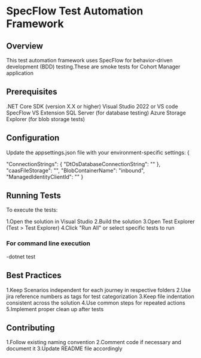 # SpecFlow Test Automation Framework

## Overview
This test automation framework uses SpecFlow for behavior-driven development (BDD) testing.These are smoke tests for Cohort Manager application

## Prerequisites
.NET Core SDK (version X.X or higher)
Visual Studio 2022 or VS code
SpecFlow VS Extension
SQL Server (for database testing)
Azure Storage Explorer (for blob storage tests)

## Configuration
Update the appsettings.json file with your environment-specific settings:
 {

  "ConnectionStrings": {
      "DtOsDatabaseConnectionString": ""
    },
    "caasFileStorage": "",
    "BlobContainerName": "inbound",
    "ManagedIdentityClientId": ""
  }
## Running Tests
To execute the tests:

1.Open the solution in Visual Studio
2.Build the solution
3.Open Test Explorer (Test > Test Explorer)
4.Click "Run All" or select specific tests to run

### For command line execution

-dotnet test

## Best Practices
 1.Keep Scenarios independent for each journey in respective folders
 2.Use jira reference numbers as tags for test categorization
 3.Keep file indentation consistent across the solution
 4.Use common steps for repeated actions
 5.Implement proper clean up after tests

## Contributing
 1.Follow existing naming convention
 2.Comment code if necessary and document it
 3.Update README file accordingly
